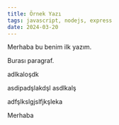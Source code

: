 ```yaml
---
title: Örnek Yazı
tags: javascript, nodejs, express
date: 2024-03-20
---
```


Merhaba bu benim ilk yazım.

Burası paragraf.

adlkaloşdk

asdipadşlakdşl
asdlkalş

adfşlkslgjslfjkşleka

Merhaba

